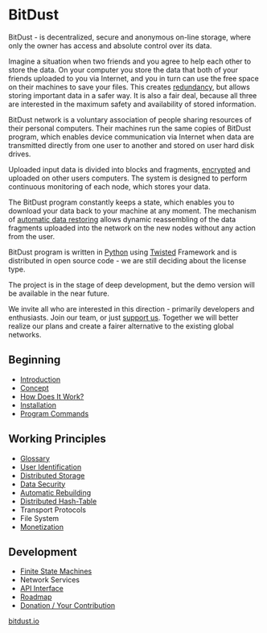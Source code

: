 # BitDust

BitDust - is decentralized, secure and anonymous on-line storage, where only the owner has access and absolute control over its data.

Imagine a situation when two friends and you agree to help each other to store the data. On your computer you store the data that both of your friends uploaded to you via Internet, and you in turn can use the free space on their machines to save your files. This creates [redundancy](storage.md), but allows storing important data in a safer way. It is also a fair deal, because all three are interested in the maximum safety and availability of stored information.

BitDust network is a voluntary association of people sharing resources of their personal computers. Their machines run the same copies of BitDust program, which enables device communication via Internet when data are transmitted directly from one user to another and stored on user hard disk drives. 

Uploaded input data is divided into blocks and fragments, [encrypted](security.md) and uploaded on other users computers. The system is designed to perform continuous monitoring of each node, which stores your data.

The BitDust program constantly keeps a state, which enables you to download your data back to your machine at any moment. The mechanism of [automatic data restoring](rebuilding.md) allows dynamic reassembling of the data fragments uploaded into the network on the new nodes without any action from the user. 

BitDust program is written in [Python](http://python.org) using [Twisted](http://twistedmatrix.com/) Framework and is distributed in open source code - we are still deciding about the license type. 

The project is in the stage of deep development, but the demo version will be available in the near future. 

We invite all who are interested in this direction - primarily developers and enthusiasts. Join our team, or just [support us](donate.md). Together we will better realize our plans and create a fairer alternative to the existing global networks.


## Beginning

+ [Introduction](intro.md)
+ [Concept](concept.md)
+ [How Does It Work?](principle.md)
+ [Installation](install.md)
+ [Program Commands](commands.md)


## Working Principles

+ [Glossary](glossary.md)
+ [User Identification](identities.md)
+ [Distributed Storage](storage.md)
+ [Data Security](security.md)
+ [Automatic Rebuilding](rebuilding.md)
+ [Distributed Hash-Table](dht.md)
+ Transport Protocols
+ File System
+ [Monetization](monetization.md)


## Development

+ [Finite State Machines](automats.md)
+ Network Services
+ [API Interface](api.md)
+ [Roadmap](roadmap.md)
+ [Donation / Your Contribution](donate.md)


[bitdust.io](https://bitdust.io)
